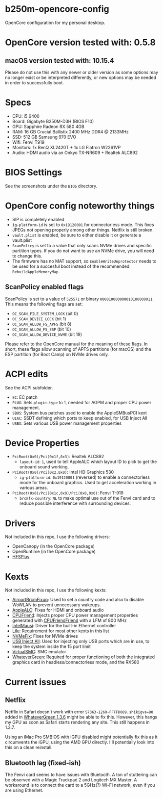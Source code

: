 # b250m-opencore-config
OpenCore configuration for my personal desktop.

# OpenCore version tested with: 0.5.8
## macOS version tested with: 10.15.4
Please do not use this with any newer or older version as some options may no longer exist or be interpreted differently, or new options may be needed in order to successfully boot.

# Specs
- CPU: i5 6400
- Board: Gigabyte B250M-D3H (BIOS F10)
- GPU: Sapphire Radeon RX 580 4GB
- RAM: 16 GB Crucial Ballistix 2400 MHz DDR4 @ 2133MHz
- SSD: 512 GB Samsung 970 EVO
- Wifi: Fenvi T919
- Monitors: 1x BenQ XL2420T + 1x LG Flatron W2261VP
- Audio: HDMI audio via an Onkyo TX-NR609 + Realtek ALC892

# BIOS Settings
See the screenshots under the `BIOS` directory.

# OpenCore config noteworthy things

- SIP is completely enabled
- `ig-platform-id` is set to `0x19120001` for connectorless mode. This fixes JPEGs not opening properly among other things. Netflix is still broken.
- `vault.plist` is *en*abled, be sure to either disable it or generate a vault.plist
- `ScanPolicy` is set to a value that only scans NVMe drives and specific partition types. If you do not want to use an NVMe drive, you will need to change this.
- The firmware has no MAT support, so `EnableWriteUnprotector` needs to be used for a succesful boot instead of the recommended `RebuildAppleMemoryMap`.

## ScanPolicy enabled flags
ScanPolicy is set to a value of `525571` or binary `000010000000010100000011`. This means the following flags are set:

- `OC_SCAN_FILE_SYSTEM_LOCK` (bit 0)
- `OC_SCAN_DEVICE_LOCK` (bit 1)
- `OC_SCAN_ALLOW_FS_APFS` (bit 8)
- `OC_SCAN_ALLOW_FS_ESP` (bit 10)
- `OC_SCAN_ALLOW_DEVICE_NVME` (bit 19)

Please refer to the OpenCore manual for the meaning of these flags. In short, these flags allow scanning of APFS partitions (for macOS) and the ESP partition (for Boot Camp) on NVMe drives only.

# ACPI edits
See the ACPI subfolder.

- `EC`: EC patch
- `PLUG`: Sets `plugin-type` to 1, needed for AGPM and proper CPU power management.
- `SBUS`: System bus patches used to enable the AppleSMBusPCI kext
- `UIAC`: SSDT defining which ports to keep enabled, for USB Inject All
- `USBX`: Sets various USB power management properties

# Device Properties
- `PciRoot(0x0)/Pci(0x1f,0x3)`: Realtek ALC892
    - `layout-id`: `1`, used to tell AppleALC which layout ID to pick to get the onboard sound working.
- `PciRoot(0x0)/Pci(0x2,0x0)`: Intel HD Graphics 530
    - `ig-platform-id`: `0x19120001` (reversed) to enable a connectorless mode for the onboard graphics. Used to get acceleration working in various areas.
- `PciRoot(0x0)/Pci(0x1c,0x0)/Pci(0x0,0x0)`: Fenvi T-919
    - `brcmfx-country`: `NL` to make optimal use out of the Fenvi card and to reduce possible interference with surrounding devices.

# Drivers
Not included in this repo, I use the following drivers:

- OpenCanopy (in the OpenCore package)
- OpenRuntime (in the OpenCore package)
- [HFSPlus](https://github.com/acidanthera/OcBinaryData/blob/master/Drivers/HfsPlus.efi)

# Kexts
Not included in this repo, I use the following kexts:

- [AirportBrcmFixup](https://github.com/acidanthera/AppleALC): Used to set a country code and also to disable WoWLAN to prevent unnecessary wakeups.
- [AppleALC](https://github.com/acidanthera/AppleALC): Fixes for HDMI and onboard audio
- [CPUFriend](https://github.com/acidanthera/CPUFriend): Injects proper CPU power management properties generated with [CPUFriendFriend](https://github.com/corpnewt/CPUFriendFriend) with a LFM of 800 MHz
- [IntelMausi](https://github.com/acidanthera/IntelMausi): Driver for the built-in Ethernet controller
- [Lilu](https://github.com/acidanthera/Lilu): Requirement for most other kexts in this list
- [NVMeFix](https://github.com/acidanthera/NVMeFix): Fixes for NVMe drives
- [USB Inject All](https://bitbucket.org/RehabMan/os-x-usb-inject-all/src/master/): Used for injecting only USB ports which are in use, to keep the system inside the 15 port limit
- [VirtualSMC](https://github.com/acidanthera/VirtualSMC): SMC emulator
- [WhateverGreen](https://github.com/acidanthera/WhateverGreen): Required for proper functioning of both the integrated graphics card in headless/connectorless mode, and the RX580

# Current issues
## Netflix
Netflix in Safari doesn't work with error `S7363-1260-FFFFD089`. `shikigva=80` added in [WhateverGreen 1.3.6](https://github.com/acidanthera/WhateverGreen/releases/tag/1.3.6) might be able to fix this. However, this hangs my GPU as soon as Safari starts rendering any site. This still happens in 1.3.7.

Using an iMac Pro SMBIOS with iGPU disabled might potentially fix this as it circumvents the iGPU, using the AMD GPU directly. I'll potentially look into this on a clean reinstall.

## Bluetooth lag (fixed-ish)
The Fenvi card seems to have issues with Bluetooth. A ton of stuttering can be observed with a Magic Trackpad 2 and Logitech MX Master. A workaround is to connect the card to a 5GHz(?) Wi-Fi network, even if you are using Ethernet.